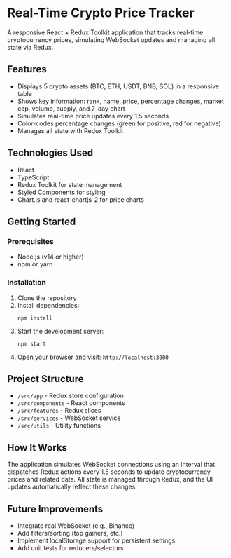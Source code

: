 # Real-Time Crypto Price Tracker

A responsive React + Redux Toolkit application that tracks real-time cryptocurrency prices, simulating WebSocket updates and managing all state via Redux.

## Features

- Displays 5 crypto assets (BTC, ETH, USDT, BNB, SOL) in a responsive table
- Shows key information: rank, name, price, percentage changes, market cap, volume, supply, and 7-day chart
- Simulates real-time price updates every 1.5 seconds
- Color-codes percentage changes (green for positive, red for negative)
- Manages all state with Redux Toolkit

## Technologies Used

- React
- TypeScript
- Redux Toolkit for state management
- Styled Components for styling
- Chart.js and react-chartjs-2 for price charts

## Getting Started

### Prerequisites

- Node.js (v14 or higher)
- npm or yarn

### Installation

1. Clone the repository
2. Install dependencies:
   ```
   npm install
   ```
3. Start the development server:
   ```
   npm start
   ```
4. Open your browser and visit: `http://localhost:3000`

## Project Structure

- `/src/app` - Redux store configuration
- `/src/components` - React components
- `/src/features` - Redux slices
- `/src/services` - WebSocket service
- `/src/utils` - Utility functions

## How It Works

The application simulates WebSocket connections using an interval that dispatches Redux actions every 1.5 seconds to update cryptocurrency prices and related data. All state is managed through Redux, and the UI updates automatically reflect these changes.

## Future Improvements

- Integrate real WebSocket (e.g., Binance)
- Add filters/sorting (top gainers, etc.)
- Implement localStorage support for persistent settings
- Add unit tests for reducers/selectors
